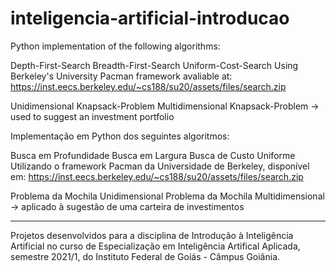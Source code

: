 # inteligencia-artificial-introducao

Python implementation of the following algorithms:

Depth-First-Search
Breadth-First-Search
Uniform-Cost-Search
Using Berkeley's University Pacman framework avaliable at: https://inst.eecs.berkeley.edu/~cs188/su20/assets/files/search.zip

Unidimensional Knapsack-Problem
Multidimensional Knapsack-Problem -> used to suggest an investment portfolio

Implementação em Python dos seguintes algoritmos:

Busca em Profundidade
Busca em Largura
Busca de Custo Uniforme
Utilizando o framework Pacman da Universidade de Berkeley, disponível em: https://inst.eecs.berkeley.edu/~cs188/su20/assets/files/search.zip

Problema da Mochila Unidimensional
Problema da Mochila Multidimensional -> aplicado à sugestão de uma carteira de investimentos

---

Projetos desenvolvidos para a disciplina de Introdução à Inteligência Artificial no curso de Especialização em Inteligência Artifical Aplicada, semestre 2021/1, do Instituto Federal de Goiás - Câmpus Goiânia.
